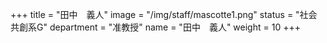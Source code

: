 +++
title = "田中　義人"
image = "/img/staff/mascotte1.png"
status = "社会共創系G"
department = "准教授"
name = "田中　義人"
weight = 10
+++